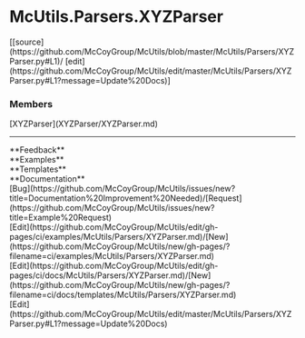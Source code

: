 # <a id="McUtils.Parsers.XYZParser">McUtils.Parsers.XYZParser</a> 
<div class="docs-source-link" markdown="1">
[[source](https://github.com/McCoyGroup/McUtils/blob/master/McUtils/Parsers/XYZParser.py#L1)/
[edit](https://github.com/McCoyGroup/McUtils/edit/master/McUtils/Parsers/XYZParser.py#L1?message=Update%20Docs)]
</div>
    


### Members
<div class="container alert alert-secondary bg-light">
  <div class="row">
   <div class="col" markdown="1">
[XYZParser](XYZParser/XYZParser.md)   
</div>
   <div class="col" markdown="1">
   
</div>
   <div class="col" markdown="1">
   
</div>
</div>
</div>













---


<div markdown="1" class="text-secondary">
<div class="container">
  <div class="row">
   <div class="col" markdown="1">
**Feedback**   
</div>
   <div class="col" markdown="1">
**Examples**   
</div>
   <div class="col" markdown="1">
**Templates**   
</div>
   <div class="col" markdown="1">
**Documentation**   
</div>
   <div class="col" markdown="1">
   
</div>
   <div class="col" markdown="1">
   
</div>
   <div class="col" markdown="1">
   
</div>
</div>
  <div class="row">
   <div class="col" markdown="1">
[Bug](https://github.com/McCoyGroup/McUtils/issues/new?title=Documentation%20Improvement%20Needed)/[Request](https://github.com/McCoyGroup/McUtils/issues/new?title=Example%20Request)   
</div>
   <div class="col" markdown="1">
[Edit](https://github.com/McCoyGroup/McUtils/edit/gh-pages/ci/examples/McUtils/Parsers/XYZParser.md)/[New](https://github.com/McCoyGroup/McUtils/new/gh-pages/?filename=ci/examples/McUtils/Parsers/XYZParser.md)   
</div>
   <div class="col" markdown="1">
[Edit](https://github.com/McCoyGroup/McUtils/edit/gh-pages/ci/docs/McUtils/Parsers/XYZParser.md)/[New](https://github.com/McCoyGroup/McUtils/new/gh-pages/?filename=ci/docs/templates/McUtils/Parsers/XYZParser.md)   
</div>
   <div class="col" markdown="1">
[Edit](https://github.com/McCoyGroup/McUtils/edit/master/McUtils/Parsers/XYZParser.py#L1?message=Update%20Docs)   
</div>
   <div class="col" markdown="1">
   
</div>
   <div class="col" markdown="1">
   
</div>
   <div class="col" markdown="1">
   
</div>
</div>
</div>
</div>
